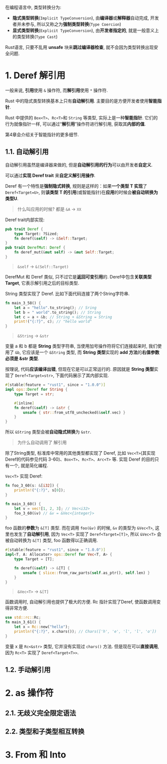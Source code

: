 
在编程语言中, 类型转换分为:

* **隐式类型转换**(`Implicit TypeConversion`), 由**编译器**或**解释器**自动完成, 开发者并未参与, 所以又称之为**强制类型转换**(`Type Coercion`)
* **显式类型转换**(`Explicit TypeConversion`), 由**开发者指定的**, 就是一般意义上的类型转换(`Type Cast`)

Rust语言, 只要不乱用 **unsafe** 块来**跳过编译器检查**, 就不会因为类型转换出现安全问题.

# 1. Deref 解引用

一般来说, **引用**使用 `&` 操作符, 而**解引用**使用 `*` 操作符. 

Rust 中的隐式类型转换基本上只有**自动解引用**. 主要目的是方便开发者使用**智能指针**. 

Rust 中提供的 `Box<T>`、`Rc<T>`和 `String` 等类型, 实际上是一种**智能指针**. 它们的行为就像指针一样, 可以通过“**解引用**”操作符进行解引用, 获取其**内部的值**. 

第4章会介绍关于智能指针的更多细节. 

## 1.1. 自动解引用

自动解引用虽然是编译器来做的, 但是**自动解引用的行为**可以由开发者**自定义**. 

可以通过**实现 Deref trait** 来**自定义解引用操作**. 

Deref 有一个特性是**强制隐式转换**, 规则是这样的：如果**一个类型 T 实现**了`Deref<Target=U>`, 则**该类型 T 的引用**(或智能指针)在**应用**的时候会**被自动转换为类型U**. 

> 什么叫应用的时候? 都是 `&A` -> `XX`

Deref trait内部实现:

```rust
pub trait Deref {
	type Target: ?Sized;
	fn deref(&self) -> &Self::Target;
}
pub trait DerefMut: Deref {
	fn deref_mut(&mut self) -> &mut Self::Target;
}
```

> `&self` -> `&(Self::Target)`

DerefMut 和 Deref 类似, 只不过它是**返回可变引用**的. Deref中包含**关联类型 Target**, 它表示解引用之后的目标类型. 

String 类型实现了 Deref. 比如下面代码连接了两个String字符串. 

```rust
fn main_3_58() {
	let a = "hello".to_string(); // Sring
	let b = " world".to_string(); // String
	let c = a + &b; // String + &String = String
	print!("{:?}", c); // "hello world"
}
```

> `&String` -> `&str`

变量 a 和 b 都是 **String** 类型字符串, 当使用加号操作符将它们连接起来时, 我们使用了 `&b`, 它应该是一个 `&String` 类型, 而 **String 类型**实现的 **add 方法**的**右值参数必须是 &str 类型**. 

按理说, 代码**应该编译出错**, 但现在它是可以正常运行的. 原因就是 **String 类型**实现了 `Deref<Target=str>`, 下面代码展示了其内部实现. 

```rust
#[stable(feature = "rust1", since = "1.0.0")]
impl ops::Deref for String {
    type Target = str;

    #[inline]
    fn deref(&self) -> &str {
        unsafe { str::from_utf8_unchecked(&self.vec) }
    }
}
```

所以 `&String` 类型会被**自动隐式转换**为 `&str`. 

> 为什么自动调用了 解引用

除了String类型, 标准库中常用的其他类型都实现了 Deref, 比如 `Vec<T>`(其实现Deref的代码参见代码 3-60)、`Box<T>`、`Rc<T>`、`Arc<T>` 等. 实现 Deref 的目的只有一个, 就是简化编程. 

`Vec<T>` 实现 Deref:

```rust
fn foo_3_60(s: &[i32]) {
	println!("{:?}", s[0]);
}

fn main_3_60() {
	let v = vec![1, 2, 3]; // Vec<i32>
	foo_3_60(&v) // &v = &Vec<{integer}>
}
```

foo 函数的**参数**为 `&[T]` 类型. 而在调用 `foo(&v)` 的时候, `&v` 的类型为 `&Vec<T>`, 这里也发生了**自动解引用**, 因为 `Vec<T>` 实现了 `Deref<Target=[T]>`, 所以 `&Vec<T>` 会被自动转换为 `&[T]` 类型, foo 函数得以正确调用.

```rust
#[stable(feature = "rust1", since = "1.0.0")]
impl<T, A: Allocator> ops::Deref for Vec<T, A> {
    type Target = [T];

    fn deref(&self) -> &[T] {
        unsafe { slice::from_raw_parts(self.as_ptr(), self.len) }
    }
}
```

> `&Vec<T>` -> `&[T]`

函数调用时, 自动解引用也提供了极大的方便. Rc 指针实现了Deref, 使函数调用变得非常方便. 

```rust
use std::rc::Rc;
fn main_3_61() {
    let x = Rc::new("hello");
    println!("{:?}", x.chars()); // Chars(['h', 'e', 'l', 'l', 'o'])
}
```

变量 x 是 `Rc<&str>` 类型, 它并没有实现过 `chars()` 方法. 但是现在可以**直接调用**, 因为 `Rc<T>` 实现了 `Deref<Target<T>>`. 

## 1.2. 手动解引用




# 2. as 操作符



## 2.1. 无歧义完全限定语法



## 2.2. 类型和子类型相互转换



# 3. From 和 Into




